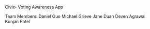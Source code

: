Civix- Voting Awareness App

Team Members:
Daniel Guo
Michael Grieve
Jane Duan
Deven Agrawal
Kunjan Patel